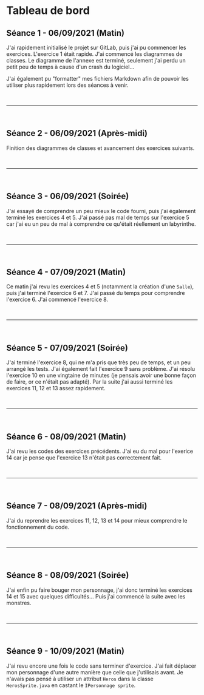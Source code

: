# Tableau de bord

## Séance 1 - 06/09/2021 (Matin)

J'ai rapidement initialisé le projet sur GitLab, puis j'ai pu commencer les exercices. L'exercice 1 était rapide. J'ai commencé les diagrammes de classes. Le diagramme de l'annexe est terminé, seulement j'ai perdu un petit peu de temps à cause d'un crash du logiciel...

J'ai également pu "formatter" mes fichiers Markdown afin de pouvoir les utiliser plus rapidement lors des séances à venir.

<br>

---

<br>

## Séance 2 - 06/09/2021 (Après-midi)

Finition des diagrammes de classes et avancement des exercices suivants.

<br>

---

<br>

## Séance 3 - 06/09/2021 (Soirée)

J'ai essayé de comprendre un peu mieux le code fourni, puis j'ai également terminé les exercices 4 et 5. J'ai passé pas mal de temps sur l'exercice 5 car j'ai eu un peu de mal à comprendre ce qu'était réellement un labyrinthe.

<br>

---

<br>

## Séance 4 - 07/09/2021 (Matin)

Ce matin j'ai revu les exercices 4 et 5 (notamment la création d'une ```Salle```), puis j'ai terminé l'exercice 6 et 7. J'ai passé du temps pour comprendre l'exercice 6. J'ai commencé l'exercice 8.

<br>

---

<br>

## Séance 5 - 07/09/2021 (Soirée)

J'ai terminé l'exercice 8, qui ne m'a pris que très peu de temps, et un peu arrangé les tests. J'ai également fait l'exercice 9 sans problème. J'ai résolu l'exercice 10 en une vingtaine de minutes (je pensais avoir une bonne façon de faire, or ce n'était pas adapté). Par la suite j'ai aussi terminé les exercices 11, 12 et 13 assez rapidement.

<br>

---

<br>

## Séance 6 - 08/09/2021 (Matin)

J'ai revu les codes des exercices précédents. J'ai eu du mal pour l'exerice 14 car je pense que l'exercice 13 n'était pas correctement fait.

<br>

---

<br>

## Séance 7 - 08/09/2021 (Après-midi)

J'ai du reprendre les exercices 11, 12, 13 et 14 pour mieux comprendre le fonctionnement du code.

<br>

---

<br>

## Séance 8 - 08/09/2021 (Soirée)

J'ai enfin pu faire bouger mon personnage, j'ai donc terminé les exercices 14 et 15 avec quelques difficultés... Puis j'ai commencé la suite avec les monstres.

<br>

---

<br>

## Séance 9 - 10/09/2021 (Matin)

J'ai revu encore une fois le code sans terminer d'exercice. J'ai fait déplacer mon personnage d'une autre manière que celle que j'utilisais avant. Je n'avais pas pensé à utiliser un attribut ```Heros``` dans la classe ```HerosSprite.java``` en castant le ```IPersonnage sprite```.